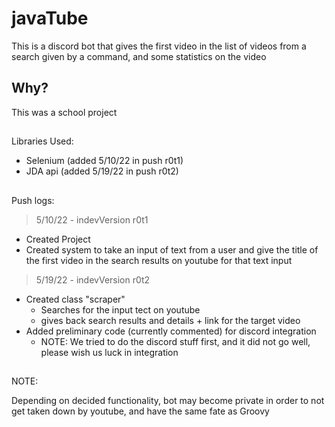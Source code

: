# javaTube

This is a discord bot that gives the first video in the list of videos from a search given by a command, and some statistics on the video

## Why?

This was a school project

##

Libraries Used:
 - Selenium (added 5/10/22 in push r0t1)
 - JDA api (added 5/19/22 in push r0t2)

##

Push logs:

> 5/10/22 - indevVersion r0t1
 - Created Project
 - Created system to take an input of text from a user and give the title of the first video in the search results on youtube for that text input

> 5/19/22 - indevVersion r0t2
 - Created class "scraper"
   - Searches for the input tect on youtube
   - gives back search results and details + link for the target video
 - Added preliminary code (currently commented) for discord integration
   - NOTE: We tried to do the discord stuff first, and it did not go well, please wish us luck in integration

##

NOTE:

Depending on decided functionality, bot may become private in order to not get taken down by youtube, and have the same fate as Groovy
